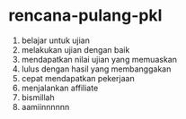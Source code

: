 # rencana-pulang-pkl

1. belajar untuk ujian
2. melakukan ujian dengan baik
3. mendapatkan nilai ujian yang memuaskan
4. lulus dengan hasil yang membanggakan
5. cepat mendapatkan pekerjaan
6. menjalankan affiliate
7. bismillah
8. aamiinnnnnn
